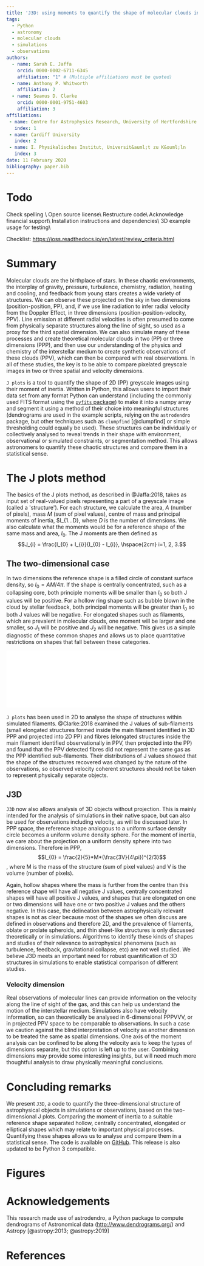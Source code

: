```yaml
---
title: 'J3D: using moments to quantify the shape of molecular clouds in 3D'
tags:
  - Python
  - astronomy
  - molecular clouds
  - simulations
  - observations
authors:
  - name: Sarah E. Jaffa
    orcid: 0000-0002-6711-6345
    affiliation: "1" # (Multiple affiliations must be quoted)
  - name: Anthony P. Whitworth
    affiliation: 2
  - name: Seamus D. Clarke
    orcid: 0000-0001-9751-4603
    affiliation: 3
affiliations:
 - name: Centre for Astrophysics Research, University of Hertfordshire
   index: 1
 - name: Cardiff University
   index: 2
 - name: I. Physikalisches Institut, Universit&auml;t zu K&ouml;ln
   index: 3
date: 11 February 2020
bibliography: paper.bib
---
```

# Todo

Check spelling \\
Open source license\\
Restructure code\\
Acknowledge financial support\\
Installation instructions and dependencies\\
3D example usage for testing\\

Checklist: https://joss.readthedocs.io/en/latest/review_criteria.html

# Summary

Molecular clouds are the birthplace of stars. In these chaotic environments, the interplay of gravity, pressure, turbulence, chemistry, radiation, heating and cooling, and feedback from young stars creates a wide variety of structures. We can observe these projected on the sky in two dimensions (position-position, PP), and, if we use line radiation to infer radial velocity from the Doppler Effect, in three dimensions (position-position-velocity, PPV). Line emission at different radial velocities is often presumed to come from physically separate structures along the line of sight, so used as a proxy for the third spatial dimension. We can also simulate many of these processes and create theoretical molecular clouds in two (PP) or three dimensions (PPP), and then use our understanding of the physics and chemistry of the interstellar medium to create synthetic observations of these clouds (PPV), which can then be compared with real observations. In all of these studies, the key is to be able to compare pixelated greyscale images in two or three spatial and velocity dimensions.

``J plots`` is a tool to quantify the shape of 2D (PP) greyscale images using their moment of inertia. Written in Python, this allows users to import their data set from any format Python can understand (including the commonly used FITS format using the [``pyfits`` package](https://pyfits.readthedocs.io/en/latest/)) to make it into a numpy array and segment it using a method of their choice into meaningful structures (dendrograms are used in the example scripts, relying on the ``astrodendro`` package, but other techniques such as ``clumpfind`` [@clumpfind] or simple thresholding could equally be used). These structures can be individually or collectively analysed to reveal trends in their shape with environment, observational or simulated constraints, or segmentation method. This allows astronomers to quantify these chaotic structures and compare them in a statistical sense.

# The J plots method

The basics of the J plots method, as described in @Jaffa:2018, takes as input set of real-valued pixels representing a part of a greyscale image (called a 'structure'). For each structure, we calculate the area, $A$ (number of pixels), mass $M$ (sum of pixel values), centre of mass and principal moments of inertia, $I_{1...D}, where $D$ is the number of dimensions. We also calculate what the moments would be for a reference shape of the same mass and area, $I_{0}$. The J moments are then defined as
$$J_{i} = \frac{I_{0} + I_{i}}{I_{0} - I_{i}}, \hspace{2cm} i=1, 2, 3.$$

## The two-dimensional case

In two dimensions the reference shape is a filled circle of constant surface density, so $I_{0} = AM/4\pi$. If the shape is centrally concentrated, such as a collapsing core, both principle moments will be smaller than $I_{0}$ so both J values will be positive. For a hollow ring shape such as bubble blown in the cloud by stellar feedback, both principal moments will be greater than $I_{0}$ so both J values will be negative. For elongated shapes such as filaments, which are prevalent in molecular clouds, one moment will be larger and one smaller, so $J_{1}$ will be positive and $J_{2}$ will be negative. This gives us a simple diagnostic of these common shapes and allows us to place quantitative restrictions on shapes that fall between these categories.

![Proof of concept of 2D J plots. The J values of several simple shapes are plotted, representing morphologies observed in molecular clouds. This demonstrates that distinct categories of shape are distributed in different regions on the J plot.](proof.pdf)

``J plots`` has been used in 2D to analyse the shape of structures within simulated filaments. @Clarke:2018 examined the J values of sub-filaments (small elongated structures formed inside the main filament identified in 3D PPP and projected into 2D PP) and fibres (elongated structures inside the main filament identified observationally in PPV, then projected into the PP) and found that the PPV detected fibres did not represent the same gas as the PPP identified sub-filaments. Their distributions of J values showed that the shape of the structures recovered was changed by the nature of the observations, so observed velocity coherent structures should not be taken to represent physically separate objects.

## J3D

``J3D`` now also allows analysis of 3D objects without projection. This is mainly intended for the analysis of simulations in their native space, but can also be used for observations including velocity, as will be discussed later. In PPP space, the reference shape analogous to a uniform surface density circle becomes a uniform volume density sphere. For the moment of inertia, we care about the projection on a uniform density sphere into two dimensions. Therefore in PPP,
$$I_{0} = \frac{2}{5}*M*(\frac{3V}{4\pi})^{2/3}$$,
where M is the mass of the structure (sum of pixel values) and V is the volume (number of pixels).

Again, hollow shapes where the mass is further from the centre than this reference shape will have all negative J values, centrally concentrated shapes will have all positive J values, and shapes that are elongated on one or two dimensions will have one or two positive J values and the others negative. In this case, the delineation between astrophysically relevant shapes is not as clear because most of the shapes we often discuss are defined in observations and therefore 2D, and the prevalence of filaments, oblate or prolate spheroids, and thin sheet-like structures is only discussed theoretically or in simulations. Algorithms to identify these kinds of shapes and studies of their relevance to astrophysical phenomena (such as turbulence, feedback, gravitational collapse, etc) are not well studied. We believe J3D meets an important need for robust quantification of 3D structures in simulations to enable statistical comparison of different studies.


### Velocity dimension 
Real observations of molecular lines can provide information on the velocity along the line of sight of the gas, and this can help us understand the motion of the interstellar medium. Simulations also have velocity information, so can theoretically be analysed in 6-dimensional PPPVVV, or in projected PPV space to be comparable to observations. In such a case we caution against the blind interpretation of velocity as another dimension to be treated the same as spatial dimensions. One axis of the moment analysis can be confined to be along the velocity axis to keep the types of dimensions separate, but this option is left up to the user. Combining dimensions may provide some interesting insights, but will need much more thoughtful analysis to draw physically meaningful conclusions. 

# Concluding remarks

We present ``J3D``, a code to quantify the three-dimensional structure of astrophysical objects in simulations or observations, based on the two-dimensional J plots. Comparing the moment of inertia to a suitable reference shape separated hollow, centrally concentrated, elongated or elliptical shapes which may relate to important physical processes. Quantifying these shapes allows us to analyse and compare them in a statistical sense. The code is available on [GitHub](https://github.com/SJaffa/Jplots). This release is also updated to be Python 3 compatible.

# Figures



# Acknowledgements
This research made use of astrodendro, a Python package to compute dendrograms of Astronomical data (http://www.dendrograms.org/) and Astropy [@astropy:2013; @astropy:2019]


# References
